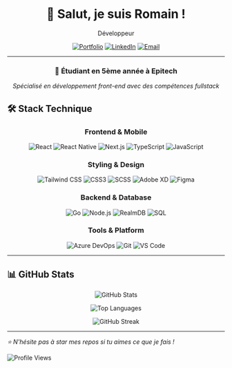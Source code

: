 <div align="center">

# 👋 Salut, je suis Romain !
Développeur

[![Portfolio](https://img.shields.io/badge/Portfolio-romainreynaert.fr-3B82F6?style=for-the-badge&logo=safari&logoColor=white)](https://romainreynaert.fr)
[![LinkedIn](https://img.shields.io/badge/LinkedIn-Romain_REYNAERT-0A66C2?style=for-the-badge&logo=linkedin&logoColor=white)](https://www.linkedin.com/in/romain-reynaert/)
[![Email](https://img.shields.io/badge/Email-Contact_Moi-EA4335?style=for-the-badge&logo=gmail&logoColor=white)](mailto:romain@romainreynaert.fr)

---

### 🎯 **Étudiant en 5ème année à Epitech**

*Spécialisé en développement front-end avec des compétences fullstack*

</div>

## 🛠 **Stack Technique**

<div align="center">

### **Frontend & Mobile**
![React](https://img.shields.io/badge/React-20232A?style=for-the-badge&logo=react&logoColor=61DAFB)
![React Native](https://img.shields.io/badge/React_Native-20232A?style=for-the-badge&logo=react&logoColor=61DAFB)
![Next.js](https://img.shields.io/badge/Next.js-000000?style=for-the-badge&logo=next.js&logoColor=white)
![TypeScript](https://img.shields.io/badge/TypeScript-007ACC?style=for-the-badge&logo=typescript&logoColor=white)
![JavaScript](https://img.shields.io/badge/JavaScript-F7DF1E?style=for-the-badge&logo=javascript&logoColor=black)

### **Styling & Design**
![Tailwind CSS](https://img.shields.io/badge/Tailwind_CSS-38B2AC?style=for-the-badge&logo=tailwind-css&logoColor=white)
![CSS3](https://img.shields.io/badge/CSS3-1572B6?style=for-the-badge&logo=css3&logoColor=white)
![SCSS](https://img.shields.io/badge/SCSS-CC6699?style=for-the-badge&logo=sass&logoColor=white)
![Adobe XD](https://img.shields.io/badge/Adobe%20XD-470137?style=for-the-badge&logo=Adobe%20XD&logoColor=#FF61F6)
![Figma](https://img.shields.io/badge/Figma-F24E1E?style=for-the-badge&logo=figma&logoColor=white)

### **Backend & Database**
![Go](https://img.shields.io/badge/Go-00ADD8?style=for-the-badge&logo=go&logoColor=white)
![Node.js](https://img.shields.io/badge/Node.js-43853D?style=for-the-badge&logo=node.js&logoColor=white)
![RealmDB](https://img.shields.io/badge/Realm-39477F?style=for-the-badge&logo=realm&logoColor=white)
![SQL](https://img.shields.io/badge/SQL-CC2927?style=for-the-badge&logo=microsoft-sql-server&logoColor=white)

### **Tools & Platform**
![Azure DevOps](https://img.shields.io/badge/Azure_DevOps-0078D7?style=for-the-badge&logo=azure-devops&logoColor=white)
![Git](https://img.shields.io/badge/Git-F05032?style=for-the-badge&logo=git&logoColor=white)
![VS Code](https://img.shields.io/badge/VS_Code-0078D4?style=for-the-badge&logo=visual%20studio%20code&logoColor=white)

</div>

---

## 📊 **GitHub Stats**

<div align="center">

![GitHub Stats](https://github-readme-stats.vercel.app/api?username=RomainReynaert&show_icons=true&theme=tokyonight&border_color=3B82F6&bg_color=0D1117&title_color=3B82F6&icon_color=3B82F6&text_color=C9D1D9)

![Top Languages](https://github-readme-stats.vercel.app/api/top-langs/?username=RomainReynaert&layout=compact&theme=tokyonight&border_color=3B82F6&bg_color=0D1117&title_color=3B82F6&text_color=C9D1D9)

![GitHub Streak](https://github-readme-streak-stats.herokuapp.com/?user=RomainReynaert&theme=tokyonight&border=3B82F6&background=0D1117&ring=3B82F6&fire=3B82F6&currStreakLabel=3B82F6)

</div>

---

*⭐ N'hésite pas à star mes repos si tu aimes ce que je fais !*

![Profile Views](https://komarev.com/ghpvc/?username=RomainReynaert&color=3B82F6&style=for-the-badge)

</div>
